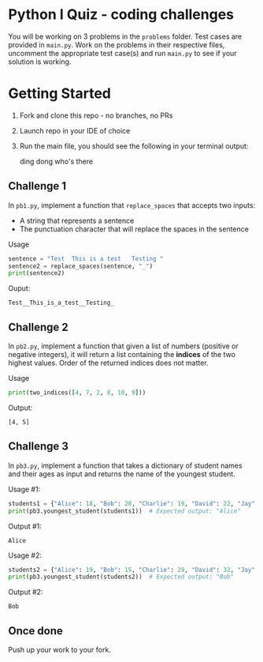 # Python I Quiz - coding challenges
You will be working on 3 problems in the `problems` folder. Test cases are provided in `main.py`. Work on the problems in their respective files, uncomment the appropriate test case(s) and run `main.py` to see if your solution is working.

# Getting Started
1. Fork and clone this repo - no branches, no PRs
2. Launch repo in your IDE of choice
3. Run the main file, you should see the following in your terminal output:

    ding dong
    who's there

## Challenge 1
In `pb1.py`, implement a function that `replace_spaces` that accepts two inputs:
- A string that represents a sentence
- The punctuation character that will replace the spaces in the sentence

Usage
```python
sentence = "Test  This is a test   Testing "
sentence2 = replace_spaces(sentence, "_")
print(sentence2)

```
Ouput:
```
Test__This_is_a_test__Testing_
```

## Challenge 2
In `pb2.py`, implement a function that given a list of numbers (positive or negative integers), it will return a list containing the **indices** of the two highest values. Order of the returned indices does not matter.

Usage
```python
print(two_indices([4, 7, 2, 8, 10, 9]))
```
Output:
```
[4, 5]
```

## Challenge 3
In `pb3.py`, implement a function that takes a dictionary of student names and their ages as input 
and returns the name of the youngest student.

Usage #1:
```python
students1 = {"Alice": 18, "Bob": 20, "Charlie": 19, "David": 22, "Jay": 20}
print(pb3.youngest_student(students1))  # Expected output: "Alice"
```

Output #1:
```
Alice
```

Usage #2:
```python
students2 = {"Alice": 19, "Bob": 15, "Charlie": 29, "David": 32, "Jay": 20}
print(pb3.youngest_student(students2))  # Expected output: "Bob"
```

Output #2:
```
Bob
```

## Once done
Push up your work to your fork.